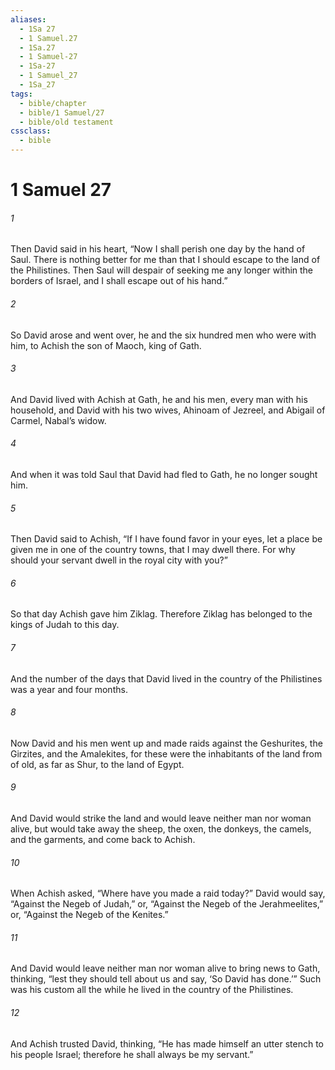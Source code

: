 ```yaml
---
aliases:
  - 1Sa 27
  - 1 Samuel.27
  - 1Sa.27
  - 1 Samuel-27
  - 1Sa-27
  - 1 Samuel_27
  - 1Sa_27
tags:
  - bible/chapter
  - bible/1 Samuel/27
  - bible/old testament
cssclass:
  - bible
---
```


# 1 Samuel 27

###### 1
Then David said in his heart, “Now I shall perish one day by the hand of Saul. There is nothing better for me than that I should escape to the land of the Philistines. Then Saul will despair of seeking me any longer within the borders of Israel, and I shall escape out of his hand.”
###### 2
So David arose and went over, he and the six hundred men who were with him, to Achish the son of Maoch, king of Gath.
###### 3
And David lived with Achish at Gath, he and his men, every man with his household, and David with his two wives, Ahinoam of Jezreel, and Abigail of Carmel, Nabal’s widow.
###### 4
And when it was told Saul that David had fled to Gath, he no longer sought him.
###### 5
Then David said to Achish, “If I have found favor in your eyes, let a place be given me in one of the country towns, that I may dwell there. For why should your servant dwell in the royal city with you?”
###### 6
So that day Achish gave him Ziklag. Therefore Ziklag has belonged to the kings of Judah to this day.
###### 7
And the number of the days that David lived in the country of the Philistines was a year and four months.
###### 8
Now David and his men went up and made raids against the Geshurites, the Girzites, and the Amalekites, for these were the inhabitants of the land from of old, as far as Shur, to the land of Egypt.
###### 9
And David would strike the land and would leave neither man nor woman alive, but would take away the sheep, the oxen, the donkeys, the camels, and the garments, and come back to Achish.
###### 10
When Achish asked, “Where have you made a raid today?” David would say, “Against the Negeb of Judah,” or, “Against the Negeb of the Jerahmeelites,” or, “Against the Negeb of the Kenites.”
###### 11
And David would leave neither man nor woman alive to bring news to Gath, thinking, “lest they should tell about us and say, ‘So David has done.’” Such was his custom all the while he lived in the country of the Philistines.
###### 12
And Achish trusted David, thinking, “He has made himself an utter stench to his people Israel; therefore he shall always be my servant.”



